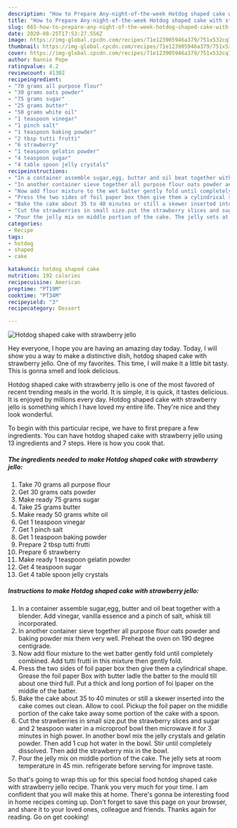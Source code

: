 ```yaml
---
description: "How to Prepare Any-night-of-the-week Hotdog shaped cake with strawberry jello"
title: "How to Prepare Any-night-of-the-week Hotdog shaped cake with strawberry jello"
slug: 665-how-to-prepare-any-night-of-the-week-hotdog-shaped-cake-with-strawberry-jello
date: 2020-08-25T17:53:27.556Z
image: https://img-global.cpcdn.com/recipes/71e123905946a379/751x532cq70/hotdog-shaped-cake-with-strawberry-jello-recipe-main-photo.jpg
thumbnail: https://img-global.cpcdn.com/recipes/71e123905946a379/751x532cq70/hotdog-shaped-cake-with-strawberry-jello-recipe-main-photo.jpg
cover: https://img-global.cpcdn.com/recipes/71e123905946a379/751x532cq70/hotdog-shaped-cake-with-strawberry-jello-recipe-main-photo.jpg
author: Nannie Pope
ratingvalue: 4.2
reviewcount: 41302
recipeingredient:
- "70 grams all purpose flour"
- "30 grams oats powder"
- "75 grams sugar"
- "25 grams butter"
- "50 grams white oil"
- "1 teaspoon vinegar"
- "1 pinch salt"
- "1 teaspoon baking powder"
- "2 tbsp tutti frutti"
- "6 strawberry"
- "1 teaspoon gelatin powder"
- "4 teaspoon sugar"
- "4 table spoon jelly crystals"
recipeinstructions:
- "In a container assemble sugar,egg, butter and oil beat together with a blender. Add vinegar, vanilla essence and a pinch of salt, whisk till incorporated."
- "In another container sieve together all purpose flour oats powder and baking powder mix them very well. Preheat the oven on 190 degree centigrade."
- "Now add flour mixture to the wet batter gently fold until completely combined. Add tutti frutti in this mixture then gently fold."
- "Press the two sides of foil paper box then give them a cylindrical shape. Grease the foil paper Box with butter ladle the batter to the mould till about one third full. Put a thick and long portion of foi lpaper on the middle of the batter."
- "Bake the cake about 35 to 40 minutes or still a skewer inserted into the cake comes out clean. Allow to cool. Pickup the foil paper on the middle portion of the cake take away some portion of the cake with a spoon."
- "Cut the strawberries in small size.put the strawberry slices and sugar and 2 teaspoon water in a microproof bowl then microwave it for 3 minutes in high power. In another bowl mix the jelly crystals and gelatin powder. Then add 1 cup hot water in the bowl. Stir until completely dissolved. Then add the strawberry mix in the bowl."
- "Pour the jelly mix on middle portion of the cake. The jelly sets at room temperature in 45 min. refrigerate before serving for improve taste."
categories:
- Recipe
tags:
- hotdog
- shaped
- cake

katakunci: hotdog shaped cake 
nutrition: 192 calories
recipecuisine: American
preptime: "PT19M"
cooktime: "PT34M"
recipeyield: "3"
recipecategory: Dessert

---
```



![Hotdog shaped cake with strawberry jello](https://img-global.cpcdn.com/recipes/71e123905946a379/751x532cq70/hotdog-shaped-cake-with-strawberry-jello-recipe-main-photo.jpg)

Hey everyone, I hope you are having an amazing day today. Today, I will show you a way to make a distinctive dish, hotdog shaped cake with strawberry jello. One of my favorites. This time, I will make it a little bit tasty. This is gonna smell and look delicious.



Hotdog shaped cake with strawberry jello is one of the most favored of recent trending meals in the world. It is simple, it is quick, it tastes delicious. It is enjoyed by millions every day. Hotdog shaped cake with strawberry jello is something which I have loved my entire life. They're nice and they look wonderful.


To begin with this particular recipe, we have to first prepare a few ingredients. You can have hotdog shaped cake with strawberry jello using 13 ingredients and 7 steps. Here is how you cook that.

<!--inarticleads1-->

##### The ingredients needed to make Hotdog shaped cake with strawberry jello:

1. Take 70 grams all purpose flour
1. Get 30 grams oats powder
1. Make ready 75 grams sugar
1. Take 25 grams butter
1. Make ready 50 grams white oil
1. Get 1 teaspoon vinegar
1. Get 1 pinch salt
1. Get 1 teaspoon baking powder
1. Prepare 2 tbsp tutti frutti
1. Prepare 6 strawberry
1. Make ready 1 teaspoon gelatin powder
1. Get 4 teaspoon sugar
1. Get 4 table spoon jelly crystals




<!--inarticleads2-->

##### Instructions to make Hotdog shaped cake with strawberry jello:

1. In a container assemble sugar,egg, butter and oil beat together with a blender. Add vinegar, vanilla essence and a pinch of salt, whisk till incorporated.
1. In another container sieve together all purpose flour oats powder and baking powder mix them very well. Preheat the oven on 190 degree centigrade.
1. Now add flour mixture to the wet batter gently fold until completely combined. Add tutti frutti in this mixture then gently fold.
1. Press the two sides of foil paper box then give them a cylindrical shape. Grease the foil paper Box with butter ladle the batter to the mould till about one third full. Put a thick and long portion of foi lpaper on the middle of the batter.
1. Bake the cake about 35 to 40 minutes or still a skewer inserted into the cake comes out clean. Allow to cool. Pickup the foil paper on the middle portion of the cake take away some portion of the cake with a spoon.
1. Cut the strawberries in small size.put the strawberry slices and sugar and 2 teaspoon water in a microproof bowl then microwave it for 3 minutes in high power. In another bowl mix the jelly crystals and gelatin powder. Then add 1 cup hot water in the bowl. Stir until completely dissolved. Then add the strawberry mix in the bowl.
1. Pour the jelly mix on middle portion of the cake. The jelly sets at room temperature in 45 min. refrigerate before serving for improve taste.




So that's going to wrap this up for this special food hotdog shaped cake with strawberry jello recipe. Thank you very much for your time. I am confident that you will make this at home. There's gonna be interesting food in home recipes coming up. Don't forget to save this page on your browser, and share it to your loved ones, colleague and friends. Thanks again for reading. Go on get cooking!
